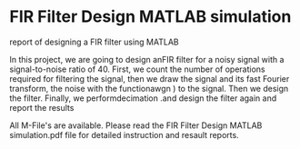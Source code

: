 # FIR Filter Design MATLAB simulation
 report of designing a FIR filter using MATLAB
 
 In this project, we are going to design anFIR filter for a noisy signal with a
signal-to-noise ratio of 40. First, we count the number of operations required for
filtering the signal, then we draw the signal and its fast Fourier transform, the
noise with the functionawgn ) to the signal. Then we design the filter. Finally, we
performdecimation .and design the filter again and report the results

All M-File's are available.
Please read the FIR Filter Design MATLAB simulation.pdf file for detailed instruction and resault reports.

